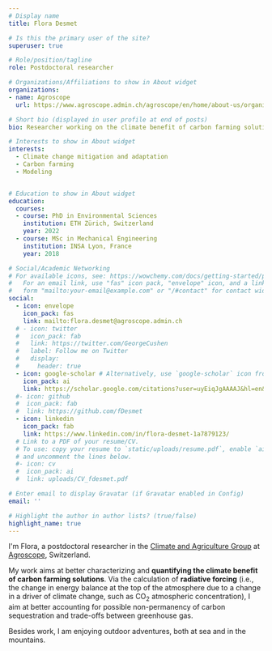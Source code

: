 ```yaml
---
# Display name
title: Flora Desmet

# Is this the primary user of the site?
superuser: true

# Role/position/tagline
role: Postdoctoral researcher

# Organizations/Affiliations to show in About widget
organizations:
- name: Agroscope
  url: https://www.agroscope.admin.ch/agroscope/en/home/about-us/organization/competence-divisions-strategic-research-divisions/agroecology-environment/climate-agriculture.html 

# Short bio (displayed in user profile at end of posts)
bio: Researcher working on the climate benefit of carbon farming solutions in the Climate and Agriculture group at Agroscope (Switzerland). 

# Interests to show in About widget
interests:
  - Climate change mitigation and adaptation
  - Carbon farming
  - Modeling


# Education to show in About widget
education:
  courses:
  - course: PhD in Environmental Sciences
    institution: ETH Zürich, Switzerland
    year: 2022
  - course: MSc in Mechanical Engineering
    institution: INSA Lyon, France
    year: 2018

# Social/Academic Networking
# For available icons, see: https://wowchemy.com/docs/getting-started/page-builder/#icons
#   For an email link, use "fas" icon pack, "envelope" icon, and a link in the
#   form "mailto:your-email@example.com" or "/#contact" for contact widget.
social:
  - icon: envelope
    icon_pack: fas
    link: mailto:flora.desmet@agroscope.admin.ch
  # - icon: twitter
  #   icon_pack: fab
  #   link: https://twitter.com/GeorgeCushen
  #   label: Follow me on Twitter
  #   display:
  #     header: true
  - icon: google-scholar # Alternatively, use `google-scholar` icon from `ai` icon pack
    icon_pack: ai
    link: https://scholar.google.com/citations?user=uyEiqJgAAAAJ&hl=en&oi=ao
  #- icon: github
  #  icon_pack: fab
  #  link: https://github.com/fDesmet
  - icon: linkedin
    icon_pack: fab
    link: https://www.linkedin.com/in/flora-desmet-1a7879123/
  # Link to a PDF of your resume/CV.
  # To use: copy your resume to `static/uploads/resume.pdf`, enable `ai` icons in `params.yaml`,
  # and uncomment the lines below.
  #- icon: cv
  #  icon_pack: ai
  #  link: uploads/CV_fdesmet.pdf

# Enter email to display Gravatar (if Gravatar enabled in Config)
email: ''

# Highlight the author in author lists? (true/false)
highlight_name: true
---
```



I'm Flora, a postdoctoral researcher in the [Climate and Agriculture Group](https://www.agroscope.admin.ch/agroscope/en/home/about-us/organization/competence-divisions-strategic-research-divisions/agroecology-environment/climate-agriculture.html) at [Agroscope](https://www.agroscope.admin.ch/agroscope/en/home.html), Switzerland. 
<br>

My work aims at better characterizing and **quantifying the climate benefit of carbon farming solutions**. Via the calculation of **radiative forcing** (i.e., the change in energy balance at the top of the atmosphere due to a change in a driver of climate change, such as CO$_2$ atmospheric concentration), I aim at better accounting for possible non-permanency of carbon sequestration and trade-offs between greenhouse gas. 
<br>

Besides work, I am enjoying outdoor adventures, both at sea and in the mountains. 